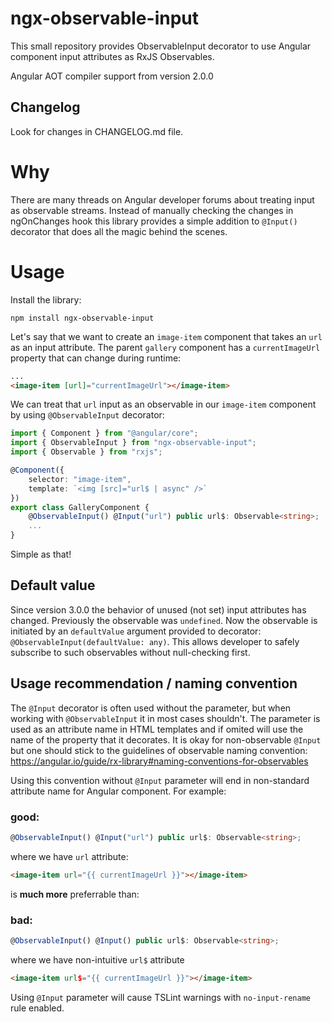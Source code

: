 # ngx-observable-input

This small repository provides ObservableInput decorator to use Angular component input attributes as RxJS Observables.

Angular AOT compiler support from version 2.0.0

## Changelog

Look for changes in CHANGELOG.md file.

# Why

There are many threads on Angular developer forums about treating input as observable streams. Instead of manually checking the changes in ngOnChanges hook this library provides a simple addition to `@Input()` decorator that does all the magic behind the scenes.

# Usage

Install the library:

`npm install ngx-observable-input`

Let's say that we want to create an `image-item` component that takes an `url` as an input attribute. The parent `gallery` component has a `currentImageUrl` property that can change during runtime:

```html
...
<image-item [url]="currentImageUrl"></image-item>
```

We can treat that `url` input as an observable in our `image-item` component by using `@ObservableInput` decorator:

```ts
import { Component } from "@angular/core";
import { ObservableInput } from "ngx-observable-input";
import { Observable } from "rxjs";

@Component({
    selector: "image-item",
    template: `<img [src]="url$ | async" />`
})
export class GalleryComponent {
    @ObservableInput() @Input("url") public url$: Observable<string>;
    ...
}
```

Simple as that!

## Default value

Since version 3.0.0 the behavior of unused (not set) input attributes has changed. Previously the observable was `undefined`. Now the observable is initiated by an `defaultValue` argument provided to decorator: `@ObservableInput(defaultValue: any)`. This allows developer to safely subscribe to such observables without null-checking first.

## Usage recommendation / naming convention

The `@Input` decorator is often used without the parameter, but when working with `@ObservableInput` it in most cases shouldn't. The parameter is used as an attribute name in HTML templates and if omited will use the name of the property that it decorates. It is okay for non-observable `@Input` but one should stick to the guidelines of observable naming convention: https://angular.io/guide/rx-library#naming-conventions-for-observables

Using this convention without `@Input` parameter will end in non-standard attribute name for Angular component. For example:

### good:
```ts
@ObservableInput() @Input("url") public url$: Observable<string>;
```
where we have `url` attribute:
```html
<image-item url="{{ currentImageUrl }}"></image-item>
```

is **much more** preferrable than:

### bad:
```ts
@ObservableInput() @Input() public url$: Observable<string>;
```
where we have non-intuitive `url$` attribute
```html
<image-item url$="{{ currentImageUrl }}"></image-item>
```

Using `@Input` parameter will cause TSLint warnings with `no-input-rename` rule enabled.
